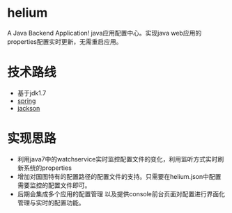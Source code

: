 # helium
A Java Backend Application!
java应用配置中心。实现java web应用的properties配置实时更新，无需重启应用。

# 技术路线
- 基于jdk1.7
- [spring](https://github.com/spring-projects/spring-framework)
- [jackson](https://github.com/codehaus/jackson)
# 实现思路
- 利用java7中的watchservice实时监控配置文件的变化，利用监听方式实时刷新系统的properties
- 增加对国图特有的配置路径的配置文件的支持。只需要在helium.json中配置需要监控的配置文件即可。
- 后期会集成多个应用的配置管理 以及提供console前台页面对配置进行界面化管理与实时的配置功能。


